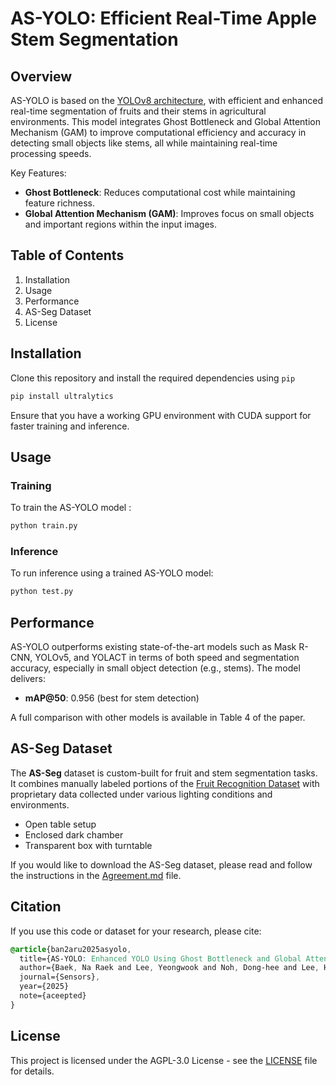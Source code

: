# AS-YOLO: Efficient Real-Time Apple Stem Segmentation

## Overview

AS-YOLO is based on the [YOLOv8 architecture](https://github.com/ultralytics/ultralytics), with efficient and enhanced real-time segmentation of fruits and their stems in agricultural environments. This model integrates Ghost Bottleneck and Global Attention Mechanism (GAM) to improve computational efficiency and accuracy in detecting small objects like stems, all while maintaining real-time processing speeds.

Key Features:

- **Ghost Bottleneck**: Reduces computational cost while maintaining feature richness.
- **Global Attention Mechanism (GAM)**: Improves focus on small objects and important regions within the input images.

## Table of Contents

1. Installation
2. Usage
3. Performance
4. AS-Seg Dataset
5. License

## Installation

Clone this repository and install the required dependencies using `pip`

```bash
pip install ultralytics
```

Ensure that you have a working GPU environment with CUDA support for faster training and inference.

## Usage

### Training

To train the AS-YOLO model :

```python
python train.py 
```

### Inference

To run inference using a trained AS-YOLO model:

```python
python test.py 
```

## Performance

AS-YOLO outperforms existing state-of-the-art models such as Mask R-CNN, YOLOv5, and YOLACT in terms of both speed and segmentation accuracy, especially in small object detection (e.g., stems). The model delivers:

- **mAP@50**: 0.956 (best for stem detection)

A full comparison with other models is available in Table 4 of the paper.

## AS-Seg Dataset

The **AS-Seg** dataset is custom-built for fruit and stem segmentation tasks.  It combines manually labeled portions of the [Fruit Recognition Dataset](https://zenodo.org/records/1310165) with proprietary data collected under various lighting conditions and environments.

- Open table setup
- Enclosed dark chamber
- Transparent box with turntable

If you would like to download the AS-Seg dataset, please read and follow the instructions in the [Agreement.md](./Agreement.md) file.

## Citation

If you use this code or dataset for your research, please cite:

```css
@article{ban2aru2025asyolo,
  title={AS-YOLO: Enhanced YOLO Using Ghost Bottleneck and Global Attention Mechanism for Apple Stem Segmentation},
  author={Baek, Na Raek and Lee, Yeongwook and Noh, Dong-hee and Lee, Hea-Min and Cho, Se Woon},
  journal={Sensors},
  year={2025}
  note={aceepted}
}

```

## License

This project is licensed under the AGPL-3.0 License - see the [LICENSE](./LICENSE) file for details.
